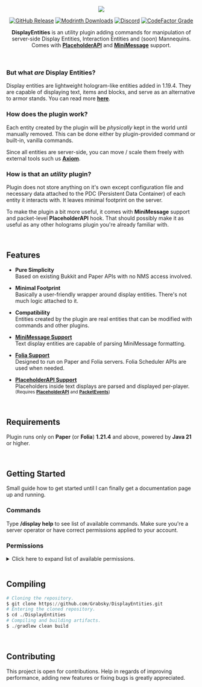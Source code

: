 <div align="center">

![](https://i.imgur.com/aziwQIL.png)

[![GitHub Release](https://img.shields.io/github/v/release/Grabsky/DisplayEntities?logo=github&labelColor=%2324292F&color=%23454F5A)](https://github.com/Grabsky/DisplayEntities/releases/latest)
[![Modrinth Downloads](https://img.shields.io/modrinth/dt/display-entities?logo=modrinth&logoColor=white&label=downloads&labelColor=%23139549&color=%2318c25f)](https://modrinth.com/plugin/display-entities)
[![Discord](https://img.shields.io/discord/1366851451208601783?cacheSeconds=3600&logo=discord&logoColor=white&label=%20&labelColor=%235865F2&color=%23707BF4)](https://discord.com/invite/PuzqF2Yd5q)
[![CodeFactor Grade](https://img.shields.io/codefactor/grade/github/Grabsky/DisplayEntities?logo=codefactor&logoColor=white&label=%20)](https://www.codefactor.io/repository/github/grabsky/displayentities/issues/main)

**DisplayEntities** is an utility plugin adding commands for manipulation of server-side Display Entities, Interaction Entities and (soon) Mannequins. Comes with [**PlaceholderAPI**](https://github.com/PlaceholderAPI/PlaceholderAPI) and [**MiniMessage**](https://docs.advntr.dev/minimessage/format.html)   support.

</div>

<br/>

### But what *are* Display Entities?
Display entities are lightweight hologram-like entities added in 1.19.4. They are capable of displaying text, items and blocks, and serve as an alternative to armor stands. You can read more [**here**](https://minecraft.wiki/w/Display).

### How does the plugin work?
Each entity created by the plugin will be *physically* kept in the world until manually removed. This can be done either by plugin-provided command or built-in, vanilla commands.

Since all entities are server-side, you can move / scale them freely with external tools such us [**Axiom**](https://modrinth.com/mod/axiom).

### How is that an *utility* plugin?
Plugin does not store anything on it's own except configuration file and necessary data attached to the PDC (Persistent Data Container) of each entity it interacts with. It leaves minimal footprint on the server.

To make the plugin a bit more useful, it comes with **MiniMessage** support and packet-level **PlaceholderAPI** hook. That should possibly make it as useful as any other holograms plugin you're already familiar with.

<br/>

## Features

- **Pure Simplicity**  
  Based on existing Bukkit and Paper APIs with no NMS access involved.

- **Minimal Footprint**  
  Basically a user-friendly wrapper around display entities. There's not much logic attached to it.

- **Compatibility**  
  Entities created by the plugin are real entities that can be modified with commands and other plugins.

- [**MiniMessage Support**](https://docs.advntr.dev/minimessage/format.html)  
  Text display entities are capable of parsing MiniMessage formatting.

- [**Folia Support**](https://github.com/PaperMC/Folia)  
  Designed to run on Paper and Folia servers. Folia Scheduler APIs are used when needed.

- [**PlaceholderAPI Support**](https://github.com/PlaceholderAPI/PlaceholderAPI)  
  Placeholders inside text displays are parsed and displayed per-player.  
  <sup>(Requires **[PlaceholderAPI](https://github.com/PlaceholderAPI/PlaceholderAPI)** and **[PacketEvents](https://github.com/retrooper/packetevents)**)</sup>

<br/>

## Requirements
Plugin runs only on **Paper** (or **Folia**) **1.21.4** and above, powered by **Java 21** or higher.

<br/>

## Getting Started
Small guide how to get started until I can finally get a documentation page up and running.

### Commands
Type **/display help** to see list of available commands. Make sure you're a server operator or have correct permissions applied to your account.

### Permissions

<details>
  <summary>Click here to expand list of available permissions.</summary>

  ```yml
  # Management Commands
  displayentities.command.display.help
  displayentities.command.display.clone
  displayentities.command.display.create
  displayentities.command.display.delete
  displayentities.command.display.reload
  displayentities.command.display.respawn
  displayentities.command.display.teleport

  # Editing Commands (Text, Block, Item, Interaction)
  displayentities.command.display.edit.move_to

  # Editing Commands (Text, Block, Item)
  displayentities.command.display.edit.scale
  displayentities.command.display.edit.view_range
  displayentities.command.display.edit.billboard
  displayentities.command.display.edit.brightness
  displayentities.command.display.edit.rotate_x
  displayentities.command.display.edit.rotate_y

  # Editing Commands (Text)
  displayentities.command.display.edit.add_line
  displayentities.command.display.edit.remove_line
  displayentities.command.display.edit.set_line
  displayentities.command.display.edit.insert_line
  displayentities.command.display.edit.refresh_interval
  displayentities.command.display.edit.alignment
  displayentities.command.display.edit.background
  displayentities.command.display.edit.line_width
  displayentities.command.display.edit.see_through
  displayentities.command.display.edit.text_Shadow
  displayentities.command.display.edit.text_opacity

  # Editing Commands (Block)
  displayentities.command.display.edit.block

  # Editing Commands (Item)
  displayentities.command.display.edit.item

  # Editing Commands (Interaction)
  displayentities.command.display.edit.width
  displayentities.command.display.edit.height
  displayentities.command.display.edit.response

  # Editing Commands (Block, Item, Interaction)
  displayentities.command.display.edit.glow
  ```

</details>

<br/>

## Compiling
```python
# Cloning the repository.
$ git clone https://github.com/Grabsky/DisplayEntities.git
# Entering the cloned repository.
$ cd ./DisplayEntities
# Compiling and building artifacts.
$ ./gradlew clean build
```

<br/>

## Contributing
This project is open for contributions. Help in regards of improving performance, adding new features or fixing bugs is greatly appreciated.
